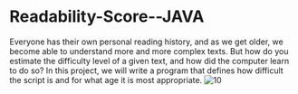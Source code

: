 # Readability-Score--JAVA
Everyone has their own personal reading history, and as we get older, we become able to understand more and more complex texts. But how do you estimate the difficulty level of a given text, and how did the computer learn to do so? In this project, we will write a program that defines how difficult the script is and for what age it is most appropriate.
![10](https://user-images.githubusercontent.com/40955969/89716895-35023f80-d9b1-11ea-9aa4-ce03fd997919.png)
